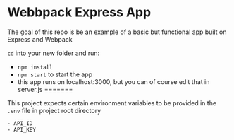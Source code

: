 # Webbpack Express App

The goal of this repo is be an example of a basic but functional app built on Express and Webpack

`cd` into your new folder and run:
- ```npm install```
- ```npm start``` to start the app
- this app runs on localhost:3000, but you can of course edit that in server.js
=======



This project expects certain environment variables to be provided in the `.env` file in project root directory

    - API_ID
    - API_KEY